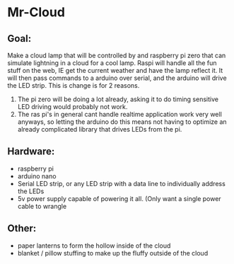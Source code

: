 # Mr-Cloud
## Goal:
Make a cloud lamp that will be controlled by and raspberry pi zero that can simulate lightning in a cloud for a cool lamp.
Raspi will handle all the fun stuff on the web, IE get the current weather and have the lamp reflect it. It will then pass commands to a arduino over serial, and the arduino will drive the LED strip. This is change is for 2 reasons.
 1. The pi zero will be doing a lot already, asking it to do timing sensitive LED driving would probably not work.
 2. The ras pi's in general cant handle realtime application work very well anyways, so letting the arduino do this means not having to optimize an already complicated library that drives LEDs from the pi.

## Hardware:
- raspberry pi
- arduino nano
- Serial LED strip, or any LED strip with a data line to individually address the LEDs
- 5v power supply capable of powering it all. (Only want a single power cable to wrangle

## Other:
- paper lanterns to form the hollow inside of the cloud
- blanket / pillow stuffing to make up the fluffy outside of the cloud
